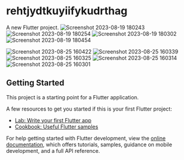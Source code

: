 # rehtjydtkuyiifykudrthag

A new Flutter project.
![Screenshot 2023-08-19 180243](https://github.com/MohammedAlphy/ICTHUB_EGYPT4/assets/142408765/6d4c694b-5cfb-4876-9191-86eedb15075f)
![Screenshot 2023-08-19 180254](https://github.com/MohammedAlphy/ICTHUB_EGYPT4/assets/142408765/cbe680a3-c6c8-4cf4-b744-5d5418f9a7b4)
![Screenshot 2023-08-19 180302](https://github.com/MohammedAlphy/ICTHUB_EGYPT4/assets/142408765/fedfdcf5-dec4-4b62-a710-be4106204e1d)
![Screenshot 2023-08-19 180454](https://github.com/MohammedAlphy/ICTHUB_EGYPT4/assets/142408765/1604526a-297a-4040-8a28-ddd25e6cbbff)

![Screenshot 2023-08-25 160422](https://github.com/MohammedAlphy/ICTHUB_EGYPT4/assets/142408765/8ede137f-6103-4ad0-a328-20b9dac33774)
![Screenshot 2023-08-25 160339](https://github.com/MohammedAlphy/ICTHUB_EGYPT4/assets/142408765/f364b0dd-c22e-46de-bfef-1bef0979e7e6)
![Screenshot 2023-08-25 160325](https://github.com/MohammedAlphy/ICTHUB_EGYPT4/assets/142408765/325129c3-71b6-4911-8e40-0954fafc0a6d)
![Screenshot 2023-08-25 160314](https://github.com/MohammedAlphy/ICTHUB_EGYPT4/assets/142408765/583c2a88-be81-41d0-935c-b748746523ba)
![Screenshot 2023-08-25 160301](https://github.com/MohammedAlphy/ICTHUB_EGYPT4/assets/142408765/e8eed4d4-6ce0-451d-aa07-580aa3a941c7)


## Getting Started

This project is a starting point for a Flutter application.

A few resources to get you started if this is your first Flutter project:

- [Lab: Write your first Flutter app](https://docs.flutter.dev/get-started/codelab)
- [Cookbook: Useful Flutter samples](https://docs.flutter.dev/cookbook)

For help getting started with Flutter development, view the
[online documentation](https://docs.flutter.dev/), which offers tutorials,
samples, guidance on mobile development, and a full API reference.
